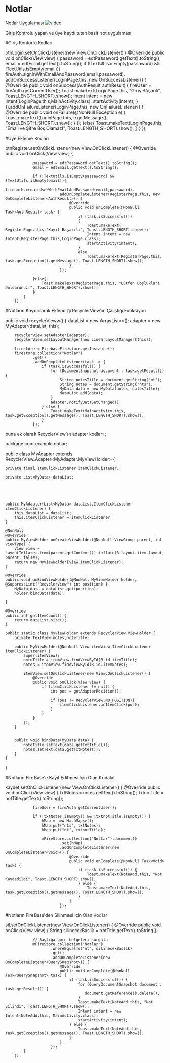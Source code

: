 # Notlar
 Notlar Uygulaması ![video](https://github.com/enesaks/Notlar/assets/98012557/7280440f-0745-4ad7-a36a-68653f33ce5f)

Giriş Kontrolu yapan ve üye kaydı tutan basit not uygulaması



#Giriş Kontorlü Kodları 



btnLogin.setOnClickListener(new View.OnClickListener() {
            @Override
            public void onClick(View view) {
                passaword = edtPassaword.getText().toString();
                email = edtEmail.getText().toString();
                if (!TextUtils.isEmpty(passaword) && !TextUtils.isEmpty(email)){
                    fireAuth.signInWithEmailAndPassword(email,passaword).
                            addOnSuccessListener(LoginPage.this, new OnSuccessListener<AuthResult>() {
                                @Override
                                public void onSuccess(AuthResult authResult) {
                                    fireUser = fireAuth.getCurrentUser();
                                    Toast.makeText(LoginPage.this, "Giriş BAşarılı", Toast.LENGTH_SHORT).show();
                                    Intent intent = new Intent(LoginPage.this,MainActivity.class);
                                    startActivity(intent);
                                }
                            }).addOnFailureListener(LoginPage.this, new OnFailureListener() {
                                @Override
                                public void onFailure(@NonNull Exception e) {
                                    Toast.makeText(LoginPage.this, e.getMessage(), Toast.LENGTH_SHORT).show();
                                }
                            });
                }else{
                    Toast.makeText(LoginPage.this, "Email ve Şifre Boş Olamaz!", Toast.LENGTH_SHORT).show();
                }
            }
        });

 
 #Üye Ekleme Kodları 
 
 
 
 btnRegister.setOnClickListener(new View.OnClickListener() {
            @Override
            public void onClick(View view) {

                passaword = edtPassaword.getText().toString();
                email = edtEmail.getText().toString();

                if (!TextUtils.isEmpty(passaword) && !TextUtils.isEmpty(email)){
                    fireauth.createUserWithEmailAndPassword(email,passaword).
                            addOnCompleteListener(RegisterPage.this, new OnCompleteListener<AuthResult>() {
                                @Override
                                public void onComplete(@NonNull Task<AuthResult> task) {
                                    if (task.isSuccessful())
                                    {
                                        Toast.makeText( RegisterPage.this,"Kayıt Başarılı", Toast.LENGTH_SHORT).show();
                                        Intent intent = new Intent(RegisterPage.this,LoginPage.class);
                                        startActivity(intent);
                                    }
                                    else
                                        Toast.makeText(RegisterPage.this, task.getException().getMessage(), Toast.LENGTH_SHORT).show();
                                }
                            });

                }else{
                    Toast.makeText(RegisterPage.this, "Lütfen Boşlukları Doldurunuz!", Toast.LENGTH_SHORT).show();
                }
            }
        });
 
 
 
#Notların Kaydırılarak Eklendiği RecyclerView'ın Çalıştığı Fonksiyon 
 
 
 
  public void recyclerVieww() {
        dataList = new ArrayList<>();
        adapter = new MyAdapter(dataList, this);

        recyclerView.setAdapter(adapter);
        recyclerView.setLayoutManager(new LinearLayoutManager(this));

        firestore = FirebaseFirestore.getInstance();
        firestore.collection("Notlar")
                .get()
                .addOnCompleteListener(task -> {
                    if (task.isSuccessful()) {
                        for (DocumentSnapshot document : task.getResult()) {
                            String notesTitle = document.getString("nt");
                            String notes = document.getString("nts");
                            MyData data = new MyData(notes, notesTitle);
                            dataList.add(data);
                        }
                        adapter.notifyDataSetChanged();
                    } else {
                        Toast.makeText(MainActivity.this, task.getException().getMessage(), Toast.LENGTH_SHORT).show();
                    }
                });
 
 
 buna ek olarak RecyclerView'ın adapter kodları ;
 
 

 package com.example.notlar;

 

public class MyAdapter extends RecyclerView.Adapter<MyAdapter.MyViewHolder> {

    private final ItemClickListener itemClickListener;

    private List<MyData> dataList;





    public MyAdapter(List<MyData> dataList,ItemClickListener itemClickListener) {
        this.dataList = dataList;
        this.itemClickListener = itemClickListener;
    }

    @NonNull
    @Override
    public MyViewHolder onCreateViewHolder(@NonNull ViewGroup parent, int viewType) {
        View view = LayoutInflater.from(parent.getContext()).inflate(R.layout.item_layout, parent, false);
        return new MyViewHolder(view,itemClickListener);
    }

    @Override
    public void onBindViewHolder(@NonNull MyViewHolder holder, @SuppressLint("RecyclerView") int position) {
        MyData data = dataList.get(position);
        holder.bindData(data);

    }

    @Override
    public int getItemCount() {
        return dataList.size();
    }

    public static class MyViewHolder extends RecyclerView.ViewHolder {
        private TextView notes,noteTitle;

        public MyViewHolder(@NonNull View itemView,ItemClickListener itemClickListener) {
            super(itemView);
            noteTitle = itemView.findViewById(R.id.itemTitle);
            notes = itemView.findViewById(R.id.itemNotes);

            itemView.setOnClickListener(new View.OnClickListener() {
                @Override
                public void onClick(View view) {
                    if (itemClickListener != null) {
                        int pos = getAdapterPosition();

                        if (pos != RecyclerView.NO_POSITION){
                            itemClickListener.onItemClick(pos);
                        }
                    }
                }
            });
        }


        public void bindData(MyData data) {
            noteTitle.setText(data.getTxtTitle());
            notes.setText(data.getTxtNotes());
        }
    }


}
 
 
 
 #Notların FireBase'e Kayıt Edilmesi İçin Olan Kodalal 
 
 
 
 kaydet.setOnClickListener(new View.OnClickListener() {
            @Override
            public void onClick(View view) {
                txtNotes = notes.getText().toString();
                txtnotTitle = notTitle.getText().toString();

                fireUser = fireAuth.getCurrentUser();

                if (!txtNotes.isEmpty() && !txtnotTitle.isEmpty()) {
                    hMap = new HashMap<>();
                    hMap.put("nts", txtNotes);
                    hMap.put("nt", txtnotTitle);

                    mFireStore.collection("Notlar").document()
                            .set(hMap)
                            .addOnCompleteListener(new OnCompleteListener<Void>() {
                                @Override
                                public void onComplete(@NonNull Task<Void> task) {
                                    if (task.isSuccessful()) {
                                        Toast.makeText(NoteAdd.this, "Not Kaydedildi", Toast.LENGTH_SHORT).show();
                                    } else {
                                        Toast.makeText(NoteAdd.this, task.getException().getMessage(), Toast.LENGTH_SHORT).show();
                                    }
                                }
                            });
 
 #Notların FireBase'den Silinmesi için Olan Kodlar
 
 
 
 sil.setOnClickListener(new View.OnClickListener() {
            @Override
            public void onClick(View view) {
                String silinecekBaslik = notTitle.getText().toString();

                // Başlığa göre belgeleri sorgula
                mFireStore.collection("Notlar")
                        .whereEqualTo("nt", silinecekBaslik)
                        .get()
                        .addOnCompleteListener(new OnCompleteListener<QuerySnapshot>() {
                            @Override
                            public void onComplete(@NonNull Task<QuerySnapshot> task) {
                                if (task.isSuccessful()) {
                                    for (QueryDocumentSnapshot document : task.getResult()) {
                                       document.getReference().delete();
                                    }
                                    Toast.makeText(NoteAdd.this, "Not Silindi", Toast.LENGTH_SHORT).show();
                                    Intent intent = new Intent(NoteAdd.this, MainActivity.class);
                                    startActivity(intent);
                                } else {
                                    Toast.makeText(NoteAdd.this, task.getException().getMessage(), Toast.LENGTH_SHORT).show();
                                }
                            }
                        });
            }
        });
 
 
